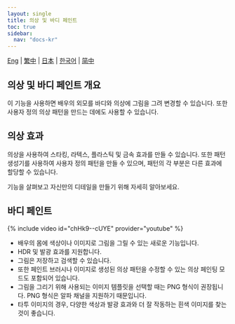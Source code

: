 ```yaml
---
layout: single
title: 의상 및 바디 페인트
toc: true
sidebar:
  nav: "docs-kr"
---
```

[Eng](/dancexr/features/outfit_body_paint) | [繁中](/tw/dancexr/features/outfit_body_paint) | [日本](/jp/dancexr/features/outfit_body_paint) | [한국어](/kr/dancexr/features/outfit_body_paint) | [简中](/zh/dancexr/features/outfit_body_paint)


## 의상 및 바디 페인트 개요
이 기능을 사용하면 배우의 외모를 바디와 의상에 그림을 그려 변경할 수 있습니다. 또한 사용자 정의 의상 패턴을 만드는 데에도 사용할 수 있습니다.

## 의상 효과
의상을 사용하여 스타킹, 라텍스, 플라스틱 및 금속 효과를 만들 수 있습니다. 또한 패턴 생성기를 사용하여 사용자 정의 패턴을 만들 수 있으며, 패턴의 각 부분은 다른 효과에 할당할 수 있습니다.

기능을 살펴보고 자신만의 디테일을 만들기 위해 자세히 알아보세요.

## 바디 페인트
{% include video id="chHk9--cUYE" provider="youtube" %}
* 배우의 몸에 색상이나 이미지로 그림을 그릴 수 있는 새로운 기능입니다.
* HDR 및 발광 효과를 지원합니다.
* 그림은 저장하고 검색할 수 있습니다.
* 또한 페인트 브러시나 이미지로 생성된 의상 패턴을 수정할 수 있는 의상 페인팅 모드도 포함되어 있습니다.
* 그림을 그리기 위해 사용되는 이미지 템플릿을 선택할 때는 PNG 형식이 권장됩니다. PNG 형식은 알파 채널을 지원하기 때문입니다.
* 타투 이미지의 경우, 다양한 색상과 발광 효과와 더 잘 작동하는 흰색 이미지를 찾는 것이 좋습니다.